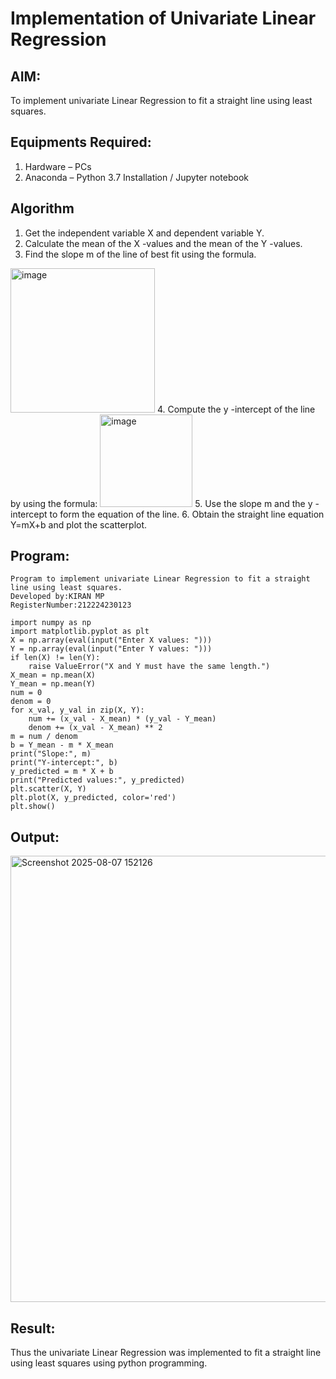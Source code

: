 # Implementation of Univariate Linear Regression
## AIM:
To implement univariate Linear Regression to fit a straight line using least squares.

## Equipments Required:
1. Hardware – PCs
2. Anaconda – Python 3.7 Installation / Jupyter notebook

## Algorithm
1. Get the independent variable X and dependent variable Y.
2. Calculate the mean of the X -values and the mean of the Y -values.
3. Find the slope m of the line of best fit using the formula. 
<img width="231" alt="image" src="https://user-images.githubusercontent.com/93026020/192078527-b3b5ee3e-992f-46c4-865b-3b7ce4ac54ad.png">
4. Compute the y -intercept of the line by using the formula:
<img width="148" alt="image" src="https://user-images.githubusercontent.com/93026020/192078545-79d70b90-7e9d-4b85-9f8b-9d7548a4c5a4.png">
5. Use the slope m and the y -intercept to form the equation of the line.
6. Obtain the straight line equation Y=mX+b and plot the scatterplot.

## Program:
```
Program to implement univariate Linear Regression to fit a straight line using least squares.
Developed by:KIRAN MP
RegisterNumber:212224230123

import numpy as np
import matplotlib.pyplot as plt
X = np.array(eval(input("Enter X values: ")))
Y = np.array(eval(input("Enter Y values: ")))
if len(X) != len(Y):
    raise ValueError("X and Y must have the same length.")
X_mean = np.mean(X)
Y_mean = np.mean(Y)
num = 0
denom = 0
for x_val, y_val in zip(X, Y):
    num += (x_val - X_mean) * (y_val - Y_mean)
    denom += (x_val - X_mean) ** 2
m = num / denom
b = Y_mean - m * X_mean
print("Slope:", m)
print("Y-intercept:", b)
y_predicted = m * X + b
print("Predicted values:", y_predicted)
plt.scatter(X, Y)
plt.plot(X, y_predicted, color='red')
plt.show()
```

## Output:

<img width="1379" height="714" alt="Screenshot 2025-08-07 152126" src="https://github.com/user-attachments/assets/1ec0d990-1417-4e8b-ad3e-8907f6175066" />



## Result:
Thus the univariate Linear Regression was implemented to fit a straight line using least squares using python programming.
